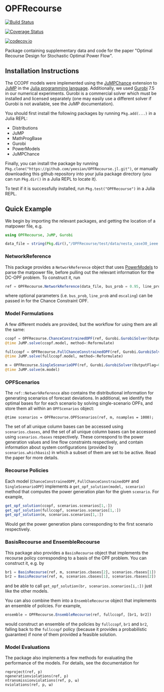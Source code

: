 # OPFRecourse

[![Build Status](https://travis-ci.org/yeesian/OPFRecourse.jl.svg?branch=master)](https://travis-ci.org/yeesian/OPFRecourse.jl)

[![Coverage Status](https://coveralls.io/repos/yeesian/OPFRecourse.jl/badge.svg?branch=master&service=github)](https://coveralls.io/github/yeesian/OPFRecourse.jl?branch=master)

[![codecov.io](http://codecov.io/github/yeesian/OPFRecourse.jl/coverage.svg?branch=master)](http://codecov.io/github/yeesian/OPFRecourse.jl?branch=master)

Package containing supplementary data and code for the paper "Optimal Recourse Design for Stochastic Optimal Power Flow".

## Installation Instructions
The CCOPF models were implemented using the [JuMPChance](https://github.com/mlubin/JuMPChance.jl) extension to [JuMP](https://github.com/JuliaOpt/JuMP.jl) in the [Julia programming language](https://julialang.org/downloads/). Additionally, we used [Gurobi](https://www.gurobi.com) 7.5 in our numerical experiments. Gurobi is a commercial solver which must be installed and licensed separately (one may easily use a different solver if Gurobi is not available, see the JuMP documentation).

You should first install the following packages by running `Pkg.add(...)` in a Julia REPL:

- Distributions
- JuMP
- MathProgBase
- Gurobi
- PowerModels
- JuMPChance

Finally, you can install the package by running `Pkg.clone("https://github.com/yeesian/OPFRecourse.jl.git")`, or manually downloading this github repository into your julia package directory (you can run `Pkg.dir()` in a Julia REPL to locate it).

To test if it is successfully installed, run `Pkg.test("OPFRecourse")` in a Julia REPL.

## Quick Example

We begin by importing the relevant packages, and getting the location of a matpower file, e.g.
```julia
using OPFRecourse, JuMP, Gurobi

data_file = string(Pkg.dir(),"/OPFRecourse/test/data/nesta_case30_ieee.m")
```

### NetworkReference
This package provides a `NetworkReference` object that uses [PowerModels](https://github.com/lanl-ansi/PowerModels.jl) to parse the matpower file, before pulling out the relevant information for the DC-OPF problem. To construct it, run

```julia
ref = OPFRecourse.NetworkReference(data_file, bus_prob = 0.95, line_prob = 0.95, σscaling = 0.05);
```
where optional parameters (i.e. `bus_prob`, `line_prob` and `σscaling`) can be passed in for the Chance Constraint OPF.

### Model Formulations
A few different models are provided, but the workflow for using them are all the same:

```julia
ccopf = OPFRecourse.ChanceConstrainedOPF(ref, Gurobi.GurobiSolver(OutputFlag=0));
@time JuMP.solve(ccopf.model, method=:Reformulate)

fullccopf = OPFRecourse.FullChanceConstrainedOPF(ref, Gurobi.GurobiSolver(OutputFlag=0));
@time JuMP.solve(fullccopf.model, method=:Reformulate)

m = OPFRecourse.SingleScenarioOPF(ref, Gurobi.GurobiSolver(OutputFlag=0));
@time JuMP.solve(m.model)
```

### OPFScenarios
The `ref::NetworkReference` also contains the distributional information for generating scenarios of forecast deviations. In additional, we identify the optimal bases for for each scenario by solving single-scenario OPFs, and store them all within an `OPFScenarios` object:

```
@time scenarios = OPFRecourse.OPFScenarios(ref, m, nsamples = 1000);
```

The set of all unique column bases can be accessed using `scenarios.cbases`, and the set of all unique column bases can be accessed using `scenarios.rbases` respectively. These correspond to the power generation values and line flow constraints respectively, and contain information about system configurations (provided by `scenarios.whichbasis`) in which a subset of them are set to be active. Read the paper for more details.

### Recourse Policies
Each model (`ChanceConstrainedOPF`, `FullChanceConstrainedOPF` and `SingleScenarioOPF`) implements a `get_opf_solution(model, scenario)` method that computes the power generation plan for the given `scenario`. For example,

```julia
get_opf_solution(ccopf, scenarios.scenarios[1,:])
get_opf_solution(fullccopf, scenarios.scenarios[1,:])
get_opf_solution(m, scenarios.scenarios[1,:])
```

Would get the power generation plans corresponding to the first scenario respectively.

### BasisRecourse and EnsembleRecourse
This package also provides a `BasisRecourse` object that implements the recourse policy corresponding to a basis of the OPF problem. You can construct it, e.g. by

```julia
br1 = BasisRecourse(ref, m, scenarios.cbases[2], scenarios.rbases[1])
br2 = BasisRecourse(ref, m, scenarios.cbases[1], scenarios.rbases[2])
```
and be able to call `get_opf_solution(br, scenarios.scenarios[i,:])` just like the other models.

You can also combine them into a `EnsembleRecourse` object that implements an ensemble of policies. For example,

```julia
ensemble = OPFRecourse.EnsembleRecourse(ref, fullccopf, [br1, br2])
```
would construct an ensemble of the policies by `fullccopf`, `br1` and `br2`, falling back to the `fullccopf` policy (because it provides a probabilistic guarantee) if none of them provided a feasible solution.

### Model Evaluations
The package also implements a few methods for evaluating the performance of the models. For details, see the documentation for

```
reproject(ref, p)
ngenerationviolations(ref, p)
ntransmissionviolations(ref, p, ω)
nviolations(ref, p, ω)
```
